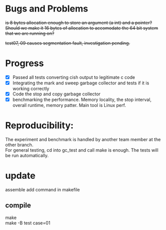 # Bugs and Problems
~~is 8 bytes allocation enough to store an argument (a int) and a pointer? Should we make it 16 bytes of allocation to accomodate the 64 bit system that we are running on?~~

~~test07, 09 causes segmentation fault, investigation pending.~~

# Progress

- [x] Passed all tests converting cish output to legitimate c code
- [x] Integrating the mark and sweep garbage collector and tests if it is working correctly
- [x] Code the stop and copy garbage collector
- [x] benchmarking the performance. Memory locality, the stop interval, overall runtime, memory patter. Main tool is Linux perf.

# Reproducibility:
The experiment and benchmark is handled by another team member at the other branch.   
For general testing, cd into gc_test and call make is enough. The tests will be run automatically. 

# update
assemble
add command in makefile
## compile
make   
make -B test case=01
